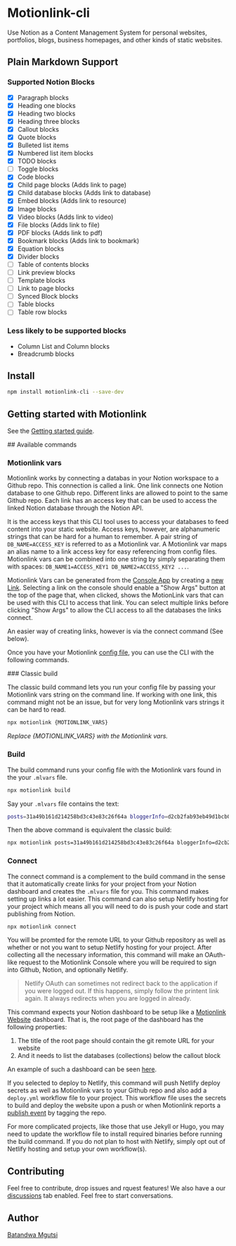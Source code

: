 # Motionlink-cli

Use Notion as a Content Management System for personal websites, portfolios, blogs, business homepages, and other kinds of static websites.

## Plain Markdown Support

### Supported Notion Blocks

- [x] Paragraph blocks
- [x] Heading one blocks
- [x] Heading two blocks
- [x] Heading three blocks
- [x] Callout blocks
- [x] Quote blocks
- [x] Bulleted list items
- [x] Numbered list item blocks
- [x] TODO blocks
- [ ] Toggle blocks
- [x] Code blocks
- [x] Child page blocks (Adds link to page)
- [x] Child database blocks (Adds link to database)
- [x] Embed blocks (Adds link to resource)
- [x] Image blocks
- [x] Video blocks (Adds link to video)
- [x] File blocks (Adds link to file)
- [x] PDF blocks (Adds link to pdf)
- [x] Bookmark blocks (Adds link to bookmark)
- [x] Equation blocks
- [x] Divider blocks
- [ ] Table of contents blocks
- [ ] Link preview blocks
- [ ] Template blocks
- [ ] Link to page blocks
- [ ] Synced Block blocks
- [ ] Table blocks
- [ ] Table row blocks

### Less likely to be supported blocks

- Column List and Column blocks
- Breadcrumb blocks

## Install

```bash
npm install motionlink-cli --save-dev
```

## Getting started with Motionlink

See the [Getting started guide](https://motionlink.co/docs/Getting%20started).

## Available commands

### Motionlink vars

Motionlink works by connecting a databas in your Notion workspace to a Github repo. This connection is called a link. One link connects one Notion database to one Github repo. Different links are allowed to point to the same Github repo. Each link has an access key that can be used to access the linked Notion database through the Notion API.

It is the access keys that this CLI tool uses to access your databases to feed content into your static website. Access keys, however, are alphanumeric strings that can be hard for a human to remember. A pair string of `DB_NAME=ACCESS_KEY` is referred to as a Motionlink var. A Motionlink var maps an alias name to a link access key for easy referencing from config files. Motionlink vars can be combined into one string by simply separating them with spaces: `DB_NAME1=ACCESS_KEY1 DB_NAME2=ACCESS_KEY2 ...`.

Motionlink Vars can be generated from the [Console App](https://app.motionlink.co/) by creating a [new Link](https://motionlink.co/docs/Getting%20started#create-a-link). Selecting a link on the console should enable a "Show Args" button at the top of the page that, when clicked, shows the MotionLink vars that can be used with this CLI to access that link. You can select multiple links before clicking "Show Args" to allow the CLI access to all the databases the links connect.

An easier way of creating links, however is via the connect command (See below).

Once you have your Motionlink [config file](https://motionlink.co/docs/CLI), you can use the CLI with the following commands.

### Classic build

The classic build command lets you run your config file by passing your Motionlink vars string on the command line. If working with one link, this command might not be an issue, but for very long Motionlink vars strings it can be hard to read.

```bash
npx motionlink {MOTIONLINK_VARS}
```

_Replace {MOTIONLINK_VARS} with the Motionlink vars._

### Build

The build command runs your config file with the Motionlink vars found in the your `.mlvars` file.

```bash
npx motionlink build
```

Say your `.mlvars` file contains the text:

```bash
posts=31a49b161d214258bd3c43e83c26f64a bloggerInfo=d2cb2fab93eb49d1bcb02ab4e5f8f4ab
```

Then the above command is equivalent the classic build:

```bash
npx motionlink posts=31a49b161d214258bd3c43e83c26f64a bloggerInfo=d2cb2fab93eb49d1bcb02ab4e5f8f4ab
```

### Connect

The connect command is a complement to the build command in the sense that it automatically create links for your project from your Notion dashboard and creates the `.mlvars` file for you. This command makes setting up links a lot easier. This command can also setup Netlify hosting for your project which means all you will need to do is push your code and start publishing from Notion.

```bash
npx motionlink connect
```

You will be promted for the remote URL to your Github repository as well as whether or not you want to setup Netlify hosting for your project. After collecting all the necessary information, this command will make an OAuth-like request to the Motionlink Console where you will be required to sign into Github, Notion, and optionally Netlify.

> Netlify OAuth can sometimes not redirect back to the application if you were logged out. If this happens, simply follow the printent link again. It always redirects when you are logged in already.

This command expects your Notion dashboard to be setup like a [Motionlink Website](https://motionlink.co/docs/Installing%20websites) dashboard. That is, the root page of the dashboard has the following properties:

1. The title of the root page should contain the git remote URL for your website
2. And it needs to list the databases (collections) below the callout block

An example of such a dashboard can be seen [here](https://oreal-motionlink.notion.site/Team-Blogger-https-github-com-oreal-solutions-team-blogger-template-d8a0a4bd3d32445e871a2250541cee94).

If you selected to deploy to Netlify, this command will push Netlify deploy secrets as well as Motionlink vars to your Github repo and also add a `deploy.yml` workflow file to your project. This workflow file uses the secrets to build and deploy the website upon a push or when Motionlink reports a [publish event](https://motionlink.co/docs/How%20it%20works) by tagging the repo.

For more complicated projects, like those that use Jekyll or Hugo, you may need to update the workflow file to install required binaries before running the build command. If you do not plan to host with Netlify, simply opt out of Netlify hosting and setup your own workflow(s).

## Contributing

Feel free to contribute, drop issues and rquest features! We also have a our [discussions](https://github.com/oreal-solutions/motionlink-cli/discussions) tab enabled. Feel free to start conversations.

## Author

[Batandwa Mgutsi](https://github.com/bats64mgutsi)
